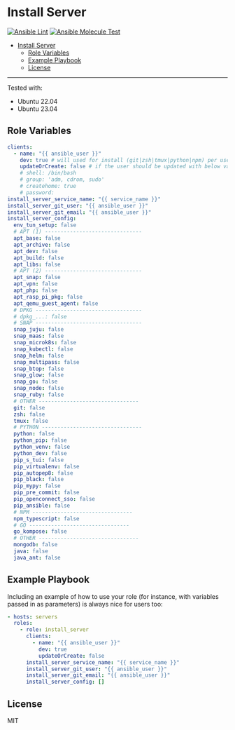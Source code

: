 # Install Server

[![Ansible Lint](https://github.com/MVladislav/ansible-install-server/actions/workflows/ansible-lint.yml/badge.svg)](https://github.com/MVladislav/ansible-install-server/actions/workflows/ansible-lint.yml)
[![Ansible Molecule Test](https://github.com/MVladislav/ansible-install-server/actions/workflows/ci.yml/badge.svg)](https://github.com/MVladislav/ansible-install-server/actions/workflows/ci.yml)

- [Install Server](#install-server)
  - [Role Variables](#role-variables)
  - [Example Playbook](#example-playbook)
  - [License](#license)

---

Tested with:

- Ubuntu 22.04
- Ubuntu 23.04

## Role Variables

```yml
clients:
  - name: "{{ ansible_user }}"
    dev: true # will used for install (git|zsh|tmux|python|npm) per user
    updateOrCreate: false # if the user should be updated with below values
    # shell: /bin/bash
    # group: 'adm, cdrom, sudo'
    # createhome: true
    # password:
install_server_service_name: "{{ service_name }}"
install_server_git_user: "{{ ansible_user }}"
install_server_git_email: "{{ ansible_user }}"
install_server_config:
  env_tun_setup: false
  # APT (1) -------------------------------
  apt_base: false
  apt_archive: false
  apt_dev: false
  apt_build: false
  apt_libs: false
  # APT (2) -------------------------------
  apt_snap: false
  apt_vpn: false
  apt_php: false
  apt_rasp_pi_pkg: false
  apt_qemu_guest_agent: false
  # DPKG ----------------------------------
  # dpkg_...: false
  # SNAP ----------------------------------
  snap_juju: false
  snap_maas: false
  snap_microk8s: false
  snap_kubectl: false
  snap_helm: false
  snap_multipass: false
  snap_btop: false
  snap_glow: false
  snap_go: false
  snap_node: false
  snap_ruby: false
  # OTHER --------------------------------
  git: false
  zsh: false
  tmux: false
  # PYTHON --------------------------------
  python: false
  python_pip: false
  python_venv: false
  python_dev: false
  pip_s_tui: false
  pip_virtualenv: false
  pip_autopep8: false
  pip_black: false
  pip_mypy: false
  pip_pre_commit: false
  pip_openconnect_sso: false
  pip_ansible: false
  # NPM --------------------------------
  npm_typescript: false
  # GO --------------------------------
  go_kompose: false
  # OTHER --------------------------------
  mongodb: false
  java: false
  java_ant: false
```

## Example Playbook

Including an example of how to use your role (for instance, with variables passed in as parameters) is always nice for users too:

```yml
- hosts: servers
  roles:
    - role: install_server
      clients:
        - name: "{{ ansible_user }}"
          dev: true
          updateOrCreate: false
      install_server_service_name: "{{ service_name }}"
      install_server_git_user: "{{ ansible_user }}"
      install_server_git_email: "{{ ansible_user }}"
      install_server_config: []
```

## License

MIT
